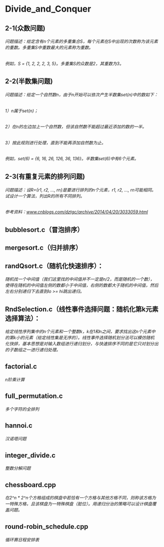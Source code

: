 # Divide_and_Conquer
## 2-1(众数问题)
###### 问题描述：给定含有n个元素的多重集合S，每个元素在S中出现的次数称为该元素的重数。多重集S中重数最大的元素称为重数。
###### 例如，S = {1, 2, 2, 2, 3, 5}。多重集S的众数是2，其重数为3。


## 2-2(半数集问题)
###### 问题描述：给定一个自然数n，由于n开始可以依次产生半数集set(n)中的数如下：
###### 1）n属于set(n)；
###### 2）在n的左边加上一个自然数，但该自然数不能超过最近添加的数的一半。
###### 3）按此规则进行处理，直到不能再添加自然数为止。
###### 例如，set(6) = {6, 16, 26, 126, 36, 136}。半数集set(6)中有6个元素。


## 2-3(有重复元素的排列问题)
###### 问题描述：设R={r1, r2, ..., rn}是要进行排列的n个元素，r1, r2, ..., rn可能相同。试设计一个算法，列出R的所有不同排列。
###### 参考资料：www.cnblogs.com/dztgc/archive/2014/04/20/3033059.html

## bubblesort.c（冒泡排序）

## mergesort.c（归并排序）

## randQsort.c（随机化快速排序）：
###### 随机找一个中间值（我们这里找的中间值并不一定是n/2，而是随机的一个数），使得在随机的中间值左侧的数都小于中间值，右侧的数都大于随机的中间值，然后左右分别递归下去直到lo >= hi跳出递归。

## RndSelection.c（线性事件选择问题：随机化第k元素选择算法）：
###### 给定线性序列集中的n个元素和一个整数k，k在1和n之间，要求找出这n个元素中的第k小的元素（给定线性集是无序的）。线性事件选择随机划分法可以模仿随机化快排，基本思想是对输入数组进行递归划分，与快速排序不同的是它只对划分出的子数组之一进行递归处理。

## factorial.c
###### n阶乘计算

## full_permutation.c
###### 多个字符的全排列

## hannoi.c
###### 汉诺塔问题

## integer_divide.c
###### 整数分解问题

## chessboard.cpp
###### 在2^n * 2^n个方格组成的棋盘中若恰有一个方格与其他方格不同，则称该方格为一特殊方格，且该棋盘为一特殊棋盘（脏位）。用递归分治的策略可以设计棋盘覆盖问题。

## round-robin_schedule.cpp
###### 循环赛日程安排表
